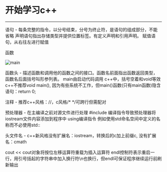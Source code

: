 # **开始学习c++**

***

语句 - 每条完整的指令，以分号结束，分号为终止符，是语句的组成部分，不能省略
    声明语句指出存储类型并提供位置标签。有定义声明和引用声明。
    赋值语句，从右往左进行赋值

函数

![main]()

函数头 - 描述函数和调用他的函数之间的接口。函数名前面指出函数返回类型，函数名后面括号叫形参列表。
    main由启动代码调用
    c++中，括号空着和void等效
    c++不推荐void main(), 因为有些系统不工作，但main()函数(只有main函数)隐含语句：return 0;

注释 - 推荐c++风格：//，c风格/* */可跨行但需配对

预处理器 - 在主编译之前对源文件进行处理
    #include 编译指令导致预处理器将iostream文件内容添加到程序中
    using编译指令 例如使用std命名空间中定义的名称而不必使用std::

头文件名 - c++新风格没有扩展名：iostream，转换后的c加上前缀c, 没有扩展名：cmath

cout
    << cout对象将按位左移运算符重载为插入运算符
    endl控制符表示重启一行，用引号括起的字符串中加入换行符\n也换行，但endl可保证程序继续运行前刷新输出
    
